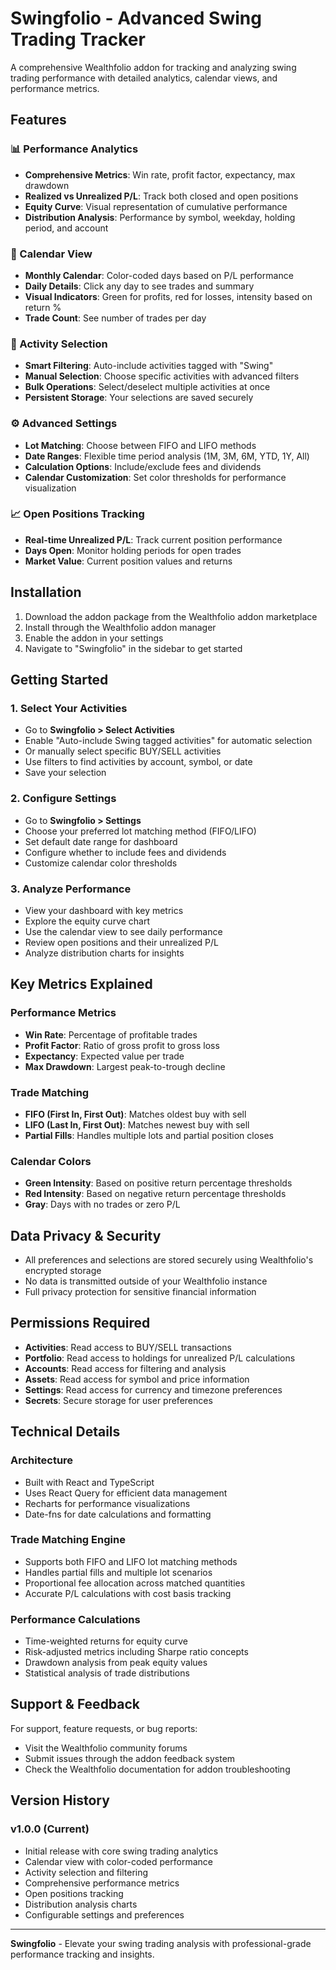 # Swingfolio - Advanced Swing Trading Tracker

A comprehensive Wealthfolio addon for tracking and analyzing swing trading
performance with detailed analytics, calendar views, and performance metrics.

## Features

### 📊 Performance Analytics

- **Comprehensive Metrics**: Win rate, profit factor, expectancy, max drawdown
- **Realized vs Unrealized P/L**: Track both closed and open positions
- **Equity Curve**: Visual representation of cumulative performance
- **Distribution Analysis**: Performance by symbol, weekday, holding period, and
  account

### 📅 Calendar View

- **Monthly Calendar**: Color-coded days based on P/L performance
- **Daily Details**: Click any day to see trades and summary
- **Visual Indicators**: Green for profits, red for losses, intensity based on
  return %
- **Trade Count**: See number of trades per day

### 🎯 Activity Selection

- **Smart Filtering**: Auto-include activities tagged with "Swing"
- **Manual Selection**: Choose specific activities with advanced filters
- **Bulk Operations**: Select/deselect multiple activities at once
- **Persistent Storage**: Your selections are saved securely

### ⚙️ Advanced Settings

- **Lot Matching**: Choose between FIFO and LIFO methods
- **Date Ranges**: Flexible time period analysis (1M, 3M, 6M, YTD, 1Y, All)
- **Calculation Options**: Include/exclude fees and dividends
- **Calendar Customization**: Set color thresholds for performance visualization

### 📈 Open Positions Tracking

- **Real-time Unrealized P/L**: Track current position performance
- **Days Open**: Monitor holding periods for open trades
- **Market Value**: Current position values and returns

## Installation

1. Download the addon package from the Wealthfolio addon marketplace
2. Install through the Wealthfolio addon manager
3. Enable the addon in your settings
4. Navigate to "Swingfolio" in the sidebar to get started

## Getting Started

### 1. Select Your Activities

- Go to **Swingfolio > Select Activities**
- Enable "Auto-include Swing tagged activities" for automatic selection
- Or manually select specific BUY/SELL activities
- Use filters to find activities by account, symbol, or date
- Save your selection

### 2. Configure Settings

- Go to **Swingfolio > Settings**
- Choose your preferred lot matching method (FIFO/LIFO)
- Set default date range for dashboard
- Configure whether to include fees and dividends
- Customize calendar color thresholds

### 3. Analyze Performance

- View your dashboard with key metrics
- Explore the equity curve chart
- Use the calendar view to see daily performance
- Review open positions and their unrealized P/L
- Analyze distribution charts for insights

## Key Metrics Explained

### Performance Metrics

- **Win Rate**: Percentage of profitable trades
- **Profit Factor**: Ratio of gross profit to gross loss
- **Expectancy**: Expected value per trade
- **Max Drawdown**: Largest peak-to-trough decline

### Trade Matching

- **FIFO (First In, First Out)**: Matches oldest buy with sell
- **LIFO (Last In, First Out)**: Matches newest buy with sell
- **Partial Fills**: Handles multiple lots and partial position closes

### Calendar Colors

- **Green Intensity**: Based on positive return percentage thresholds
- **Red Intensity**: Based on negative return percentage thresholds
- **Gray**: Days with no trades or zero P/L

## Data Privacy & Security

- All preferences and selections are stored securely using Wealthfolio's
  encrypted storage
- No data is transmitted outside of your Wealthfolio instance
- Full privacy protection for sensitive financial information

## Permissions Required

- **Activities**: Read access to BUY/SELL transactions
- **Portfolio**: Read access to holdings for unrealized P/L calculations
- **Accounts**: Read access for filtering and analysis
- **Assets**: Read access for symbol and price information
- **Settings**: Read access for currency and timezone preferences
- **Secrets**: Secure storage for user preferences

## Technical Details

### Architecture

- Built with React and TypeScript
- Uses React Query for efficient data management
- Recharts for performance visualizations
- Date-fns for date calculations and formatting

### Trade Matching Engine

- Supports both FIFO and LIFO lot matching methods
- Handles partial fills and multiple lot scenarios
- Proportional fee allocation across matched quantities
- Accurate P/L calculations with cost basis tracking

### Performance Calculations

- Time-weighted returns for equity curve
- Risk-adjusted metrics including Sharpe ratio concepts
- Drawdown analysis from peak equity values
- Statistical analysis of trade distributions

## Support & Feedback

For support, feature requests, or bug reports:

- Visit the Wealthfolio community forums
- Submit issues through the addon feedback system
- Check the Wealthfolio documentation for addon troubleshooting

## Version History

### v1.0.0 (Current)

- Initial release with core swing trading analytics
- Calendar view with color-coded performance
- Activity selection and filtering
- Comprehensive performance metrics
- Open positions tracking
- Distribution analysis charts
- Configurable settings and preferences

---

**Swingfolio** - Elevate your swing trading analysis with professional-grade
performance tracking and insights.
